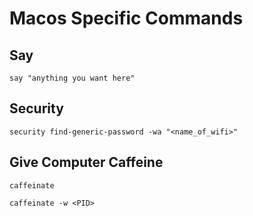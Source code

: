# Macos Specific Commands

## Say

```
say "anything you want here"
```

## Security

```
security find-generic-password -wa "<name_of_wifi>"
```

## Give Computer Caffeine

```
caffeinate

caffeinate -w <PID>
```
